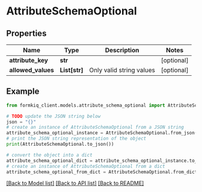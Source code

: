 # AttributeSchemaOptional


## Properties

Name | Type | Description | Notes
------------ | ------------- | ------------- | -------------
**attribute_key** | **str** |  | [optional] 
**allowed_values** | **List[str]** | Only valid string values | [optional] 

## Example

```python
from formkiq_client.models.attribute_schema_optional import AttributeSchemaOptional

# TODO update the JSON string below
json = "{}"
# create an instance of AttributeSchemaOptional from a JSON string
attribute_schema_optional_instance = AttributeSchemaOptional.from_json(json)
# print the JSON string representation of the object
print(AttributeSchemaOptional.to_json())

# convert the object into a dict
attribute_schema_optional_dict = attribute_schema_optional_instance.to_dict()
# create an instance of AttributeSchemaOptional from a dict
attribute_schema_optional_from_dict = AttributeSchemaOptional.from_dict(attribute_schema_optional_dict)
```
[[Back to Model list]](../README.md#documentation-for-models) [[Back to API list]](../README.md#documentation-for-api-endpoints) [[Back to README]](../README.md)


